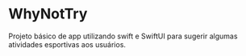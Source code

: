 # WhyNotTry
Projeto básico de app utilizando swift e SwiftUI para sugerir algumas atividades esportivas aos usuários.
